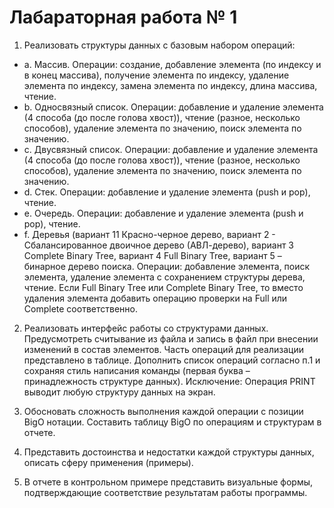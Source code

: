 # Лабараторная работа № 1

1. Реализовать структуры данных с базовым набором операций:
  - a. Массив. Операции: создание, добавление элемента (по индексу и в конец массива), получение элемента по индексу, удаление элемента по индексу, замена элемента по индексу, длина массива, чтение.
  - b. Односвязный список. Операции: добавление и удаление элемента (4 способа (до после голова хвост)), чтение (разное, несколько способов), удаление элемента по значению, поиск элемента по значению.
  - c. Двусвязный список. Операции: добавление и удаление элемента (4 способа (до после голова хвост)), чтение (разное, несколько способов), удаление элемента по значению, поиск элемента по значению.
  - d. Стек. Операции: добавление и удаление элемента (push и pop), чтение.
  - e. Очередь. Операции: добавление и удаление элемента (push и pop), чтение.
  - f. Деревья (вариант 11 Красно-черное дерево, вариант 2 - Сбалансированное двоичное дерево (АВЛ-дерево), вариант 3 Complete Binary Tree, вариант 4 Full Binary Tree, вариант 5 – бинарное дерево поиска. Операции: добавление элемента, поиск элемента, удаление элемента с сохранением структуры дерева, чтение. Если Full Binary Tree или Complete Binary Tree, то вместо удаления элемента добавить операцию проверки на Full или Complete соответственно.

2. Реализовать интерфейс работы со структурами данных. Предусмотреть считывание из файла и запись в файл при внесении изменений в состав элементов. Часть операций для реализации представлено в таблице. Дополнить список операций согласно п.1 и сохраняя стиль написания команды (первая буква – принадлежность структуре данных). Исключение: Операция PRINT выводит любую структуру данных на экран.

3. Обосновать сложность выполнения каждой операции с позиции BigO нотации. Составить таблицу BigO по операциям и структурам в отчете.

4. Представить достоинства и недостатки каждой структуры данных, описать
сферу применения (примеры). 

5. В отчете в контрольном примере представить визуальные формы, подтверждающие соответствие результатам работы программы.